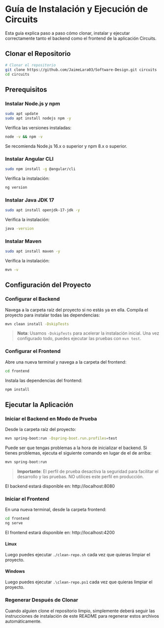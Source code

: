 # Guía de Instalación y Ejecución de Circuits

Esta guía explica paso a paso cómo clonar, instalar y ejecutar correctamente tanto el backend como el frontend de la aplicación Circuits.

## Clonar el Repositorio

```bash
# Clonar el repositorio
git clone https://github.com/JaimeLara03/Software-Design.git circuits
cd circuits
```

## Prerequisitos

### Instalar Node.js y npm

```bash
sudo apt update
sudo apt install nodejs npm -y
```

Verifica las versiones instaladas:

```bash
node -v && npm -v
```

Se recomienda Node.js 16.x o superior y npm 8.x o superior.

### Instalar Angular CLI

```bash
sudo npm install -g @angular/cli
```

Verifica la instalación:

```bash
ng version
```

### Instalar Java JDK 17

```bash
sudo apt install openjdk-17-jdk -y
```

Verifica la instalación:

```bash
java -version
```

### Instalar Maven

```bash
sudo apt install maven -y
```

Verifica la instalación:

```bash
mvn -v
```

## Configuración del Proyecto

### Configurar el Backend

Navega a la carpeta raíz del proyecto si no estás ya en ella.
Compila el proyecto para instalar todas las dependencias:

```bash
mvn clean install -DskipTests
```

> **Nota**: Usamos `-DskipTests` para acelerar la instalación inicial. Una vez configurado todo, puedes ejecutar las pruebas con `mvn test`.

### Configurar el Frontend

Abre una nueva terminal y navega a la carpeta del frontend:

```bash
cd frontend
```

Instala las dependencias del frontend:

```bash
npm install
```

## Ejecutar la Aplicación

### Iniciar el Backend en Modo de Prueba

Desde la carpeta raíz del proyecto:

```bash
mvn spring-boot:run -Dspring-boot.run.profiles=test
```

Puede ser que tengas problemas a la hora de inicializar el backend. Si tienes problemas, ejecuta el siguiente comando en lugar de el de arriba:

```bash
mvn spring-boot:run
```

> **Importante**: El perfil de prueba desactiva la seguridad para facilitar el desarrollo y las pruebas. NO utilices este perfil en producción.

El backend estará disponible en: http://localhost:8080

### Iniciar el Frontend

En una nueva terminal, desde la carpeta frontend:

```bash
cd frontend
ng serve
```

El frontend estará disponible en: http://localhost:4200

#### Linux

Luego puedes ejecutar `./clean-repo.sh` cada vez que quieras limpiar el proyecto.

#### Windows

Luego puedes ejecutar `.\clean-repo.ps1` cada vez que quieras limpiar el proyecto.

### Regenerar Después de Clonar

Cuando alguien clone el repositorio limpio, simplemente deberá seguir las instrucciones de instalación de este README para regenerar estos archivos automáticamente.
